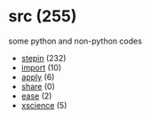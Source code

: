 # src (255)
some python and non-python codes

+ [stepin](stepin/README.md) (232)
+ [import](import/README.md) (10)
+ [apply](apply/README.md) (6)
+ [share](share/README.md) (0)
+ [ease](ease/README.md) (2)
+ [xscience](xscience/README.md) (5)
